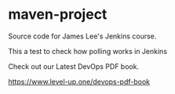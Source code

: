# maven-project
Source code for James Lee's Jenkins course.

This a test to check how polling works in Jenkins

Check out our Latest DevOps PDF book.

https://www.level-up.one/devops-pdf-book
